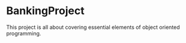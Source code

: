 # BankingProject
This project is all about covering essential elements of object oriented programming.
